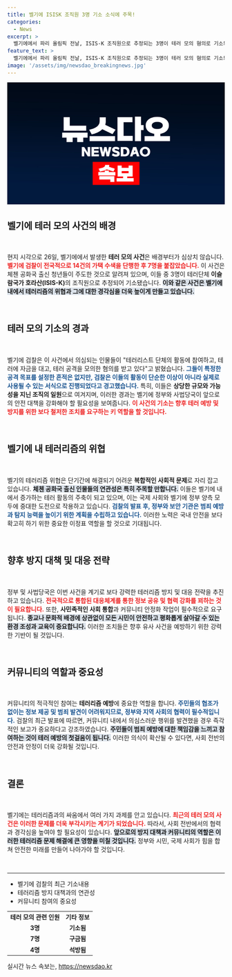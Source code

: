 ```yaml
---
title: 벨기에 ISISK 조직원 3명 기소 소식에 주목!
categories:
  - News
excerpt: >
  벨기에에서 파리 올림픽 전날, ISIS-K 조직원으로 추정되는 3명이 테러 모의 혐의로 기소되었습니다. 검찰은 전국적으로 14건의 가택 수색을 통해 총 7명을 구금하며, 테러 활동의 심각성을 경고하고 있습니다. 클릭해 자세한 내용을 확인해 보세요!
feature_text: >
  벨기에에서 파리 올림픽 전날, ISIS-K 조직원으로 추정되는 3명이 테러 모의 혐의로 기소되었습니다. 검찰은 전국적으로 14건의 가택 수색을 통해 총 7명을 구금하며, 테러 활동의 심각성을 경고하고 있습니다. 클릭해 자세한 내용을 확인해 보세요!
image: '/assets/img/newsdao_breakingnews.jpg'
---
```


<p><img src="/assets/img/newsdao_breakingnews.jpg" alt="implanttips 속보" /></p>

<h2 data-ke-size="size26">벨기에 테러 모의 사건의 배경</h2>

<p data-ke-size="size16">&nbsp;</p>  

<p>현지 시각으로 26일, 벨기에에서 발생한 <strong>테러 모의 사건</strong>은 배경부터가 심상치 않습니다. <b><span style="color: #ee2323;">벨기에 검찰이 전국적으로 14건의 가택 수색을 단행한 후 7명을 붙잡았습니다.</span></b> 이 사건은 체첸 공화국 출신 청년들이 주도한 것으로 알려져 있으며, 이들 중 3명이 테러단체 <strong>이슬람국가 호라산(ISIS-K)</strong>의 조직원으로 추정되어 기소됐습니다. <b><span style="background-color: #21538527;">이와 같은 사건은 벨기에 내에서 테러리즘의 위협과 그에 대한 경각심을 더욱 높이게 만들고 있습니다.</span></b>  </p>

<p data-ke-size="size16">&nbsp;</p>  

<h2 data-ke-size="size26">테러 모의 기소의 경과</h2>

<p data-ke-size="size16">&nbsp;</p>  

<p>벨기에 검찰은 이 사건에서 의심되는 인물들이 "테러리스트 단체의 활동에 참여하고, 테러에 자금을 대고, 테러 공격을 모의한 혐의를 받고 있다"고 밝혔습니다. <b><span style="color: #1a5490;">그들이 특정한 공격 목표를 설정한 흔적은 없지만, 검찰은 이들의 활동이 단순한 이상이 아니라 실제로 사용될 수 있는 서식으로 진행되었다고 경고했습니다.</span></b> 특히, 이들은 <strong>상당한 규모와 가능성을 지닌 조직의 일원</strong>으로 여겨지며, 이러한 경과는 벨기에 정부와 사법당국이 앞으로의 안전 대책을 강화해야 할 필요성을 보여줍니다. <b><span style="color: #ee2323;">이 사건의 기소는 향후 테러 예방 및 방지를 위한 보다 철저한 조치를 요구하는 키 역할을 할 것입니다.</span></b></p>

<p data-ke-size="size16">&nbsp;</p>  

<h2 data-ke-size="size26">벨기에 내 테러리즘의 위협</h2>

<p data-ke-size="size16">&nbsp;</p>  

<p>벨기의 테러리즘 위협은 단기간에 해결되기 어려운 <strong>복합적인 사회적 문제</strong>로 자리 잡고 있습니다. <b><span style="background-color: #21538527;">체첸 공화국 출신 인물들의 연관성은 특히 주목할 만합니다.</span></b> 이들은 벨기에 내에서 증가하는 테러 활동의 주축이 되고 있으며, 이는 국제 사회와 벨기에 정부 양측 모두에 중대한 도전으로 작용하고 있습니다. <b><span style="color: #1a5490;">검찰의 발표 후, 정부와 보안 기관은 범죄 예방과 탐지 능력을 높이기 위한 계획을 수립하고 있습니다.</span></b> 이러한 노력은 국내 안전을 보다 확고히 하기 위한 중요한 이정표 역할을 할 것으로 기대됩니다.</p>

<p data-ke-size="size16">&nbsp;</p>  

<h2 data-ke-size="size26">향후 방지 대책 및 대응 전략</h2>

<p data-ke-size="size16">&nbsp;</p>  

<p>정부 및 사법당국은 이번 사건을 계기로 보다 강력한 테러리즘 방지 및 대응 전략을 추진하고 있습니다. <b><span style="color: #ee2323;">전국적으로 통합된 대응체계를 통한 정보 공유 및 협력 강화를 꾀하는 것이 필요합니다.</span></b> 또한, <strong>사민족적인 사회 통합</strong>과 커뮤니티 안정화 작업이 필수적으로 요구됩니다. <b><span style="background-color: #21538527;">종교나 문화적 배경에 상관없이 모든 시민이 안전하고 평화롭게 살아갈 수 있는 환경 조성과 교육이 중요합니다.</span></b> 이러한 조치들은 향후 유사 사건을 예방하기 위한 강력한 기반이 될 것입니다.</p>

<p data-ke-size="size16">&nbsp;</p>  

<h2 data-ke-size="size26">커뮤니티의 역할과 중요성</h2>

<p data-ke-size="size16">&nbsp;</p>  

<p>커뮤니티의 적극적인 참여는 <strong>테러리즘 예방</strong>에 중요한 역할을 합니다. <b><span style="color: #1a5490;">주민들의 협조가 없이는 정보 제공 및 범죄 발견이 어려워지므로, 정부와 지역 사회의 협력이 필수적입니다.</span></b> 검찰의 최근 발표에 따르면, 커뮤니티 내에서 의심스러운 행위를 발견했을 경우 즉각적인 보고가 중요하다고 강조하였습니다. <b><span style="background-color: #21538527;">주민들이 범죄 예방에 대한 책임감을 느끼고 참여하는 것이 테러 예방의 첫걸음이 됩니다.</span></b> 이러한 의식이 확산될 수 있다면, 사회 전반의 안전과 안정이 더욱 강화될 것입니다.</p>

<p data-ke-size="size16">&nbsp;</p>  

<h2 data-ke-size="size26">결론</h2>

<p data-ke-size="size16">&nbsp;</p>  

<p>벨기에는 테러리즘과의 싸움에서 여러 가지 과제를 안고 있습니다. <b><span style="color: #ee2323;">최근의 테러 모의 사건은 이러한 문제를 더욱 부각시키는 계기가 되었습니다.</span></b> 따라서, 사회 전반에서의 협력과 경각심을 높여야 할 필요성이 있습니다. <b><span style="background-color: #21538527;">앞으로의 방지 대책과 커뮤니티의 역할은 이러한 테러리즘 문제 해결에 큰 영향을 미칠 것입니다.</span></b> 정부와 시민, 국제 사회가 힘을 합쳐 안전한 미래를 만들어 나아가야 할 것입니다.</p>

<p data-ke-size="size16">&nbsp;</p>  

<hr>  

<ul>  
  <li>벨기에 검찰의 최근 기소내용</li>  
  <li>테러리즘 방지 대책과의 연관성</li>  
  <li>커뮤니티 참여의 중요성</li>  
</ul>

<table style="width: 100%; border-collapse: collapse;">  
  <tr>  
    <td style="text-align: center; height: 17px;"><b>테러 모의 관련 인원</b></td>  
    <td style="text-align: center; height: 17px;"><b>기타 정보</b></td>  
  </tr>  
  <tr>  
    <td style="text-align: center; height: 17px;"><b>3명</b></td>  
    <td style="text-align: center; height: 17px;"><b>기소됨</b></td>  
  </tr>  
  <tr>  
    <td style="text-align: center; height: 17px;"><b>7명</b></td>  
    <td style="text-align: center; height: 17px;"><b>구금됨</b></td>  
  </tr>  
  <tr>  
    <td style="text-align: center; height: 17px;"><b>4명</b></td>  
    <td style="text-align: center; height: 17px;"><b>석방됨</b></td>  
  </tr>  
</table>
실시간 뉴스 속보는, <a href="https://newsdao.kr" rel="dofollow">https://newsdao.kr</a>


